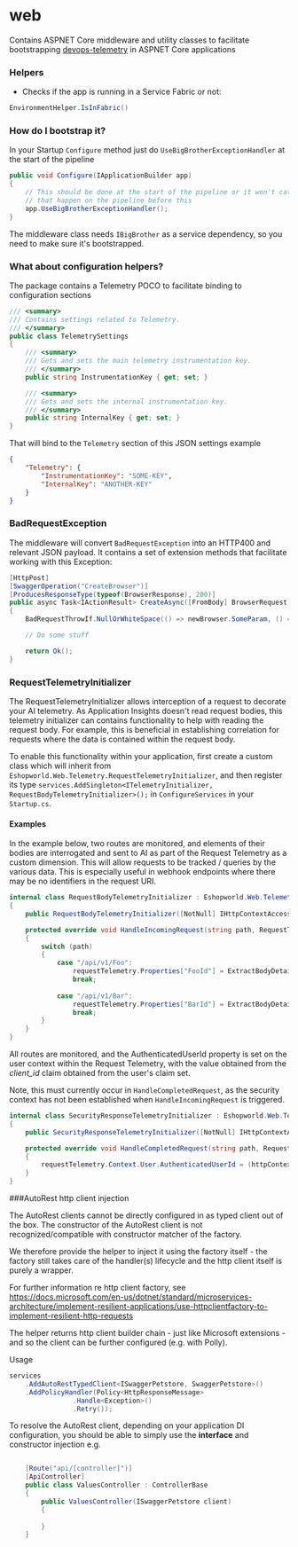 # web

Contains ASPNET Core middleware and utility classes to facilitate bootstrapping [devops-telemetry](https://github.com/eShopWorld/devopsflex-telemetry) in ASPNET Core applications


### Helpers

* Checks if the app is running in a Service Fabric or not:

```c#
EnvironmentHelper.IsInFabric()
```

### How do I bootstrap it?

In your Startup `Configure` method just do `UseBigBrotherExceptionHandler` at the start of the pipeline

```c#
public void Configure(IApplicationBuilder app)
{
    // This should be done at the start of the pipeline or it won't catch exceptions
    // that happen on the pipeline before this
    app.UseBigBrotherExceptionHandler();
}
```

The middleware class needs `IBigBrother` as a service dependency, so you need to make sure it's bootstrapped.

### What about configuration helpers?

The package contains a Telemetry POCO to facilitate binding to configuration sections

```c#
/// <summary>
/// Contains settings related to Telemetry.
/// </summary>
public class TelemetrySettings
{
    /// <summary>
    /// Gets and sets the main telemetry instrumentation key.
    /// </summary>
    public string InstrumentationKey { get; set; }

    /// <summary>
    /// Gets and sets the internal instrumentation key.
    /// </summary>
    public string InternalKey { get; set; }
}
```

That will bind to the `Telemetry` section of this JSON settings example

```json
{
    "Telemetry": {
        "InstrumentationKey": "SOME-KEY",
        "InternalKey": "ANOTHER-KEY"
    }
}
```

### BadRequestException

The middleware will convert `BadRequestException` into an HTTP400 and relevant JSON payload. It contains a set of extension methods that facilitate working with this Exception:

```c#
[HttpPost]
[SwaggerOperation("CreateBrowser")]
[ProducesResponseType(typeof(BrowserResponse), 200)]
public async Task<IActionResult> CreateAsync([FromBody] BrowserRequest newBrowser)
{
    BadRequestThrowIf.NullOrWhiteSpace(() => newBrowser.SomeParam, () => newBrowser.AnotherParam);

    // Do some stuff

    return Ok();
}
```

### RequestTelemetryInitializer

The RequestTelemetryInitializer allows interception of a request to decorate your AI telemetry.
As Application Insights doesn't read request bodies, this telemetry initializer can contains functionality to help with reading the request body.
For example, this is beneficial in establishing correlation for requests where the data is contained within the request body.

To enable this functionality within your application, first create a custom class which will inherit from `Eshopworld.Web.Telemetry.RequestTelemetryInitializer`, and then register its type `services.AddSingleton<ITelemetryInitializer, RequestBodyTelemetryInitializer>();` in `ConfigureServices` in your `Startup.cs`.

#### Examples

In the example below, two routes are monitored, and elements of their bodies are interrogated and sent to AI as part of the Request Telemetry as a custom dimension. This will allow requests to be tracked / queries by the various data.
This is especially useful in webhook endpoints where there may be no identifiers in the request URI.

``` c#
internal class RequestBodyTelemetryInitializer : Eshopworld.Web.Telemetry.RequestTelemetryInitializer
{
    public RequestBodyTelemetryInitializer([NotNull] IHttpContextAccessor httpContextAccessor, [NotNull] IBigBrother bigBrother) : base(httpContextAccessor, bigBrother) { }

    protected override void HandleIncomingRequest(string path, RequestTelemetry requestTelemetry, HttpRequest request)
    {
        switch (path)
        {
            case "/api/v1/Foo":
                requestTelemetry.Properties["FooId"] = ExtractBodyDetail<FooDTO>(request, dto => dto?.Id.ToString());
                break;
            
            case "/api/v1/Bar":
                requestTelemetry.Properties["BarId"] = ExtractBodyDetail<BarDTO>(request, dto => dto?.Id.ToString());
                break;
        }
    }
}
```

All routes are monitored, and the AuthenticatedUserId property is set on the user context within the Request Telemetry, with the value obtained from the *client_id* claim obtained from the user's claim set.

Note, this must currently occur in `HandleCompletedRequest`, as the security context has not been established when `HandleIncomingRequest` is triggered.

``` c#
internal class SecurityResponseTelemetryInitializer : Eshopworld.Web.Telemetry.RequestTelemetryInitializer
{
    public SecurityResponseTelemetryInitializer([NotNull] IHttpContextAccessor httpContextAccessor, [NotNull] IBigBrother bigBrother) : base(httpContextAccessor, bigBrother) { }

    protected override void HandleCompletedRequest(string path, RequestTelemetry requestTelemetry, HttpRequest request)
    {
        requestTelemetry.Context.User.AuthenticatedUserId = (httpContextAccessor.HttpContext.User.Identity as System.Security.Claims.ClaimsIdentity)?.Claims?.SingleOrDefault(c => c.Type == "client_id")?.Value;
    }
}
```

###AutoRest http client injection

The AutoRest clients cannot be directly configured in as typed client out of the box. The constructor of the AutoRest client is not recognized/compatible with constructor matcher of the factory.

We therefore provide the helper to inject it using the factory itself - the factory still takes care of the handler(s) lifecycle and the http client itself is purely a wrapper.

For further information re http client factory, see https://docs.microsoft.com/en-us/dotnet/standard/microservices-architecture/implement-resilient-applications/use-httpclientfactory-to-implement-resilient-http-requests

The helper returns http client builder chain - just like Microsoft extensions - and so the client can be further configured (e.g. with Polly).

Usage

``` c#
services
	.AddAutoRestTypedClient<ISwaggerPetstore, SwaggerPetstore>()
	.AddPolicyHandler(Policy<HttpResponseMessage>
                .Handle<Exception>()
                .Retry());

```

To resolve the AutoRest client, depending on your application DI configuration, you should be able to simply use the **interface** and constructor injection e.g.

``` c#

    [Route("api/[controller]")]
    [ApiController]
    public class ValuesController : ControllerBase
    {
        public ValuesController(ISwaggerPetstore client)
        {
            
        }
	}

```